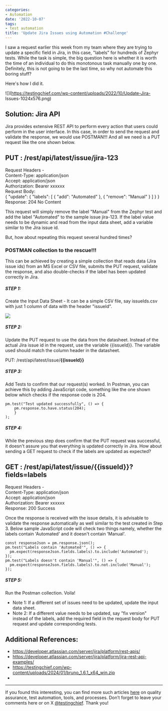 ```yaml
---
categories:
- Automation
date: '2022-10-07'
tags:
- test automation
title: 'Update Jira Issues using Automation #Challenge'
---
```


I saw a request earlier this week from my team where they are trying to update
a specific field in Jira, in this case, "labels" for hundreds of Zephyr tests.
While the task is simple, the big question here is whether it is worth the
time of an individual to do this monotonous task manually one by one.
Definitely, this is not going to be the last time, so why not automate this
boring stuff?

Here's how I did it.

![](https://testingchief.com/wp-content/uploads/2022/10/Update-Jira-
Issues-1024x576.png)

## Solution: Jira API

Jira provides extensive REST API to perform every action that users could
perform in the user interface. In this case, in order to send the request and
validate the response, we would use POSTMAN!!! And all we need is a PUT
request like the one shown below.

**PUT** : /rest/api/latest/issue/jira-123  
---  
Request Headers -  
Content-Type: application/json  
Accept: application/json  
Authorization: Bearer xxxxxx  
Request Body:  
{ "update": { "labels": [ { "add": "Automated" }, { "remove": "Manual" } ] } }  
Response: 204 No Content  
  
This request will simply remove the label "Manual" from the Zephyr test and
add the label "Automated" to the sample issue jira-123. If the label value
needs to be dynamic and read from the input data sheet, add a variable similar
to the Jira issue id.

But, how about repeating this request several hundred times?

### POSTMAN collection to the rescue!!!

This can be achieved by creating a simple collection that reads data (Jira
issue ids) from an MS Excel or CSV file, submits the PUT request, validate the
response, and also double-checks if the label has been updated correctly in
Jira.

##### **STEP 1:**

Create the Input Data Sheet - It can be a simple CSV file, say issueIds.csv
with just 1 column of data with the header "issueId".

![](https://testingchief.com/wp-content/uploads/2022/10/image.png)

##### **STEP 2:**

Update the PUT request to use the data from the datasheet. Instead of the
actual Jira issue id in the request, use the variable {{issueId}}. The
variable used should match the column header in the datasheet.

PUT: /rest/api/latest/issue/**{{issueId}}**

##### **STEP 3:**

Add Tests to confirm that our request(s) worked. In Postman, you can achieve
this by adding JavaScript code, something like the one shown below which
checks if the response code is 204.

    
    
    pm.test("Test updated successfully", () => {
        pm.response.to.have.status(204);
        }
    );

##### **STEP 4:**

While the previous step does confirm that the PUT request was successful, it
doesn't assure you that everything is updated correctly in Jira. How about
sending a GET request to check if the labels are updated as expected?

**GET** : /rest/api/latest/issue/{{issueId}}?fields=labels  
---  
Request Headers -  
Content-Type: application/json  
Accept: application/json  
Authorization: Bearer xxxxxx  
Response: 200 Success  
  
Once the response is received with the issue details, it is advisable to
validate the response automatically as well similar to the test created in
Step 3. Below sample JavaScript code will check two things namely, whether the
labels contain 'Automated' and it doesn't contain 'Manual'.

    
    
    const responseJson = pm.response.json();
    pm.test("Labels contain 'Automated'", () => {     
      pm.expect(responseJson.fields.labels).to.include('Automated');   
    });
    pm.test("Labels doesn't contain 'Manual'", () => {     
      pm.expect(responseJson.fields.labels).to.not.include('Manual');   
    });

##### **STEP 5:**

Run the Postman collection. Voila!

  * Note 1: If a different set of issues need to be updated, update the input data sheet.
  * Note 2: If a different value needs to be updated, say "fix version" instead of the labels, add the required field in the request body for PUT request and update corresponding tests.

## Additional References:

  * <https://developer.atlassian.com/server/jira/platform/rest-apis/>
  * <https://developer.atlassian.com/server/jira/platform/jira-rest-api-examples/>
  * https://testingchief.com/wp-content/uploads/2024/01/bruno_1.6.1_x64_win.zip
  * 

* * *

If you found this interesting, you can find more such articles
[here](https://skthetester.github.io/) on quality assurance, test automation,
tools, and processes. Don’t forget to leave your comments here or on X
[@testingchief](https://x.com/testingchief). Thank you!